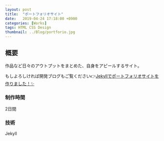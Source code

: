 ```yaml
---
layout: post
title:  "ポートフォリオサイト"
date:   2019-04-24 17:18:00 +0900
categories: [Works]
tags: HTML CSS Design
thumbnail: ../Blog/portforio.jpg
---
```

## 概要
作品など日々のアウトプットをまとめた、自身をアピールするサイト。

もしよろしければ開発ブログもご覧ください👉[Jekyllでポートフォリオサイトを作りました！✨](/blog/2019/04/24/new-portforio.html)

### 制作時間
2日間

### 技術
Jekyll
